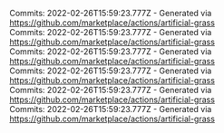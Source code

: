 Commits: 2022-02-26T15:59:23.777Z - Generated via https://github.com/marketplace/actions/artificial-grass
<br>
Commits: 2022-02-26T15:59:23.777Z - Generated via https://github.com/marketplace/actions/artificial-grass
<br>
Commits: 2022-02-26T15:59:23.777Z - Generated via https://github.com/marketplace/actions/artificial-grass
<br>
Commits: 2022-02-26T15:59:23.777Z - Generated via https://github.com/marketplace/actions/artificial-grass
<br>
Commits: 2022-02-26T15:59:23.777Z - Generated via https://github.com/marketplace/actions/artificial-grass
<br>
Commits: 2022-02-26T15:59:23.777Z - Generated via https://github.com/marketplace/actions/artificial-grass
<br>

